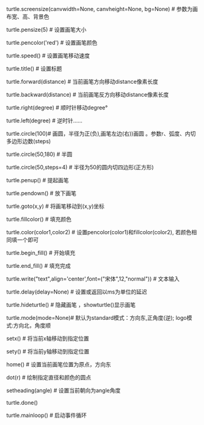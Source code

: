 turtle.screensize(canvwidth=None, canvheight=None, bg=None)   # 参数为画布宽、高、背景色

turtle.pensize(5)   	      # 设置画笔大小

turtle.pencolor('red')  	# 设置画笔颜色

turtle.speed()   		     # 设置画笔移动速度

turtle.title()		# 设置标题



turtle.forward(distance)  	# 当前画笔方向移动distance像素长度

turtle.backward(distance)  	# 当前画笔反方向移动distance像素长度

turtle.right(degree)	# 顺时针移动degree°

turtle.left(degree)		# 逆时针……

turtle.circle(100)# 画圆，半径为正(负),画笔左边(右))画圆 。参数r、弧度、内切多边形边数(steps)

turtle.circle(50,180)	# 半圆

turtle.circle(50,steps=4)	#  半径为50的圆内切四边形(正方形)



turtle.penup()		# 提起画笔

turtle.pendown()	# 放下画笔

turtle.goto(x,y)	# 将画笔移动到(x,y)坐标

turtle.fillcolor()	# 填充颜色

turtle.color(color1,color2)    # 设置pencolor(color1)和fillcolor(color2), 若颜色相同填一个即可

turtle.begin_fill()		# 开始填充

turtle.end_fill()		# 填充完成

turtle.write("text",align='center',font=("宋体",12,"normal"))	# 文本输入


turtle.delay(delay=None)	# 设置或返回以ms为单位的延迟

turtle.hideturtle()		# 隐藏画笔  ，showturtle()显示画笔

turtle.mode(mode=None)# 默认为standard模式：方向东,正角度(逆); logo模式:方向北，角度顺



setx()		# 将当前x轴移动到指定位置

sety()		# 将当前y轴移动到指定位置

home()		# 设置当前画笔位置为原点，方向东

dot(r)		# 绘制指定直径和颜色的圆点

setheading(angle)	# 设置当前朝向为angle角度



turtle.done()

turtle.mainloop()	# 启动事件循环